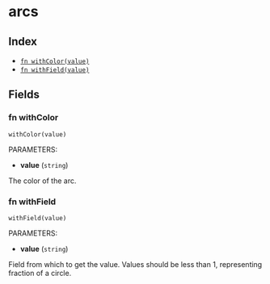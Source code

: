 # arcs



## Index

* [`fn withColor(value)`](#fn-withcolor)
* [`fn withField(value)`](#fn-withfield)

## Fields

### fn withColor

```jsonnet
withColor(value)
```

PARAMETERS:

* **value** (`string`)

The color of the arc.
### fn withField

```jsonnet
withField(value)
```

PARAMETERS:

* **value** (`string`)

Field from which to get the value. Values should be less than 1, representing fraction of a circle.